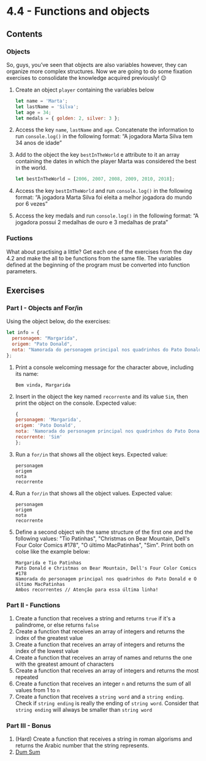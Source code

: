# 4.4 - Functions and objects

## Contents

### Objects

So, guys, you’ve seen that objects are also variables however, they can organize more complex structures. Now we are going to do some fixation exercises to consolidate the knowledge acquired previously! 😉

1. Create an object ``player`` containing the variables below

   ```javascript
   let name = 'Marta';
   let lastName = 'Silva';
   let age = 34;
   let medals = { golden: 2, silver: 3 };
   ```

2. Access the key ``name``, ``lastName`` and ``age``. Concatenate the information to run ``console.log()`` in the following format: “A jogadora Marta Silva tem 34 anos de idade”
3. Add to the object the key ``bestInTheWorld`` e attribute to it an array containing the dates in which the player Marta was considered the best in the world.

   ```javascript
   let bestInTheWorld = [2006, 2007, 2008, 2009, 2010, 2018];
   ```

4. Access the key ``bestInTheWorld`` and run ``console.log()`` in the following format: “A jogadora Marta Silva foi eleita a melhor jogadora do mundo por 6 vezes”
5. Access the key medals and run ``console.log()`` in the following format: “A jogadora possui 2 medalhas de ouro e 3 medalhas de prata”

### Fuctions

What about practising a little?
Get each one of the exercises from the day 4.2 and make the all to be functions from the same file. The variables defined at the beginning of the program must be converted into function parameters.

## Exercises

### Part I - Objects anf For/in

Using the object below, do the exercises:

 ```javascript
 let info = {
   personagem: "Margarida",
   origem: "Pato Donald",
   nota: "Namorada do personagem principal nos quadrinhos do Pato Donald",
 };
 ```

1. Print a console welcoming message for the character above, including its name:

   ```text
   Bem vinda, Margarida
   ```

2. Insert in the object the key named ``recorrente`` and its value ``Sim``, then print the object on the console. Expected value:

   ```javascript
   {
   personagem: 'Margarida',
   origem: 'Pato Donald',
   nota: 'Namorada do personagem principal nos quadrinhos do Pato Donald',
   recorrente: 'Sim'
   };
   ```

3. Run a ``for/in`` that shows all the object keys. Expected value:

   ```text
   personagem
   origem
   nota
   recorrente
   ```

4. Run a ``for/in`` that shows all the object values. Expected value:

   ```text
   personagem
   origem
   nota
   recorrente
   ```

5. Define a second object wih the same structure of the first one and the following values: "Tio Patinhas", "Christmas on Bear Mountain, Dell's Four Color Comics #178", "O último MacPatinhas", "Sim". Print both on colse like the example below:

   ```text
   Margarida e Tio Patinhas
   Pato Donald e Christmas on Bear Mountain, Dell's Four Color Comics #178
   Namorada do personagem principal nos quadrinhos do Pato Donald e O último MacPatinhas
   Ambos recorrentes // Atenção para essa última linha!
   ```

### Part II - Functions

1. Create a function that receives a string and returns ``true`` if it's a palindrome, or else returns ``false``
2. Create a function that receives an array of integers and returns the index of the greatest value
3. Create a function that receives an array of integers and returns the index of the lowest value
4. Create a function that receives an array of names and returns the one with the greatest amount of characters
5. Create a function that receives an array of integers and returns the most repeated
6. Create a function that receives an integer ``n`` and returns the sum of all values from 1 to ``n``
7. Create a function that receives a ``string word`` and a ``string ending``. Check if ``string ending`` is really the ending of ``string word``. Consider that ``string ending`` will always be smaller than ``string word``

### Part III - Bonus

1. (Hard) Create a function that receives a string in roman algorisms and returns the Arabic number that the string represents.
2. [Dum Sum](https://www.codewars.com/kata/5effa412233ac3002a9e471d/javascript)
